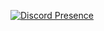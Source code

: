 [![Discord Presence](https://lanyard.cnrad.dev/api/622765592629215233)](https://discord.com/users/622765592629215233)
